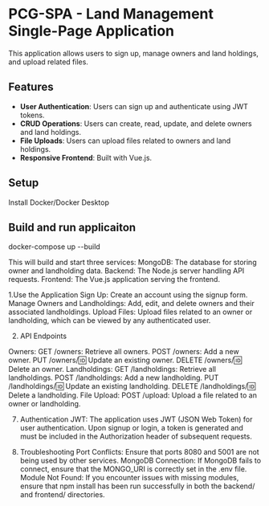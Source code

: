 # PCG-SPA - Land Management Single-Page Application

This application allows users to sign up, manage owners and land holdings, and upload related files.

## Features
- **User Authentication**: Users can sign up and authenticate using JWT tokens.
- **CRUD Operations**: Users can create, read, update, and delete owners and land holdings.
- **File Uploads**: Users can upload files related to owners and land holdings.
- **Responsive Frontend**: Built with Vue.js.

## Setup
Install Docker/Docker Desktop 

## Build and run applicaiton 

  docker-compose up --build

This will build and start three services:
  MongoDB: The database for storing owner and landholding data.
  Backend: The Node.js server handling API requests.
  Frontend: The Vue.js application serving the frontend.

1.Use the Application
  Sign Up: Create an account using the signup form.
  Manage Owners and Landholdings: Add, edit, and delete owners and their associated landholdings.
  Upload Files: Upload files related to an owner or landholding, which can be viewed by any authenticated user.

2. API Endpoints
  
  Owners:
    GET /owners: Retrieve all owners.
    POST /owners: Add a new owner.
    PUT /owners/:id: Update an existing owner.
    DELETE /owners/:id: Delete an owner.
  Landholdings:
    GET /landholdings: Retrieve all landholdings.
    POST /landholdings: Add a new landholding.
    PUT /landholdings/:id: Update an existing landholding.
    DELETE /landholdings/:id: Delete a landholding.
  File Upload:
    POST /upload: Upload a file related to an owner or landholding.


7. Authentication
  JWT: The application uses JWT (JSON Web Token) for user authentication. Upon signup or login, a token is generated and must be included in the Authorization header of subsequent requests.


8. Troubleshooting
  Port Conflicts: Ensure that ports 8080 and 5001 are not being used by other services.
  MongoDB Connection: If MongoDB fails to connect, ensure that the MONGO_URI is correctly set in the .env file.
  Module Not Found: If you encounter issues with missing modules, ensure that npm install has been run successfully in both the backend/ and frontend/ directories.

